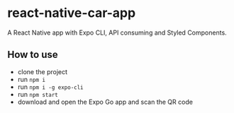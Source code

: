 # react-native-car-app
A React Native app with Expo CLI, API consuming and Styled Components.

## How to use
- clone the project
- run `npm i`
- run `npm i -g expo-cli`
- run `npm start`
- download and open the Expo Go app and scan the QR code
